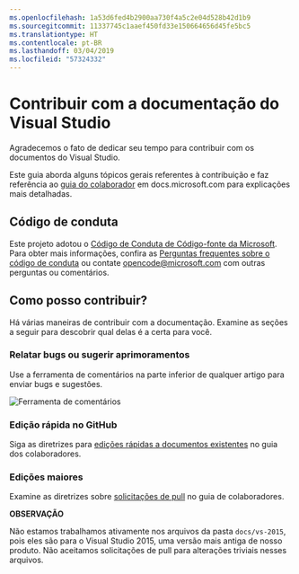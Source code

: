 ```yaml
---
ms.openlocfilehash: 1a53d6fed4b2900aa730f4a5c2e04d528b42d1b9
ms.sourcegitcommit: 11337745c1aaef450fd33e150664656d45fe5bc5
ms.translationtype: HT
ms.contentlocale: pt-BR
ms.lasthandoff: 03/04/2019
ms.locfileid: "57324332"
---
```

# <a name="contribute-to-visual-studio-documentation"></a>Contribuir com a documentação do Visual Studio

Agradecemos o fato de dedicar seu tempo para contribuir com os documentos do Visual Studio.

Este guia aborda alguns tópicos gerais referentes à contribuição e faz referência ao [guia do colaborador](https://docs.microsoft.com/contribute) em docs.microsoft.com para explicações mais detalhadas.

## <a name="code-of-conduct"></a>Código de conduta

Este projeto adotou o [Código de Conduta de Código-fonte da Microsoft](https://opensource.microsoft.com/codeofconduct/). Para obter mais informações, confira as [Perguntas frequentes sobre o código de conduta](https://opensource.microsoft.com/codeofconduct/faq/) ou contate [opencode@microsoft.com](mailto:opencode@microsoft.com) com outras perguntas ou comentários.

## <a name="how-can-i-contribute"></a>Como posso contribuir?

Há várias maneiras de contribuir com a documentação. Examine as seções a seguir para descobrir qual delas é a certa para você.

### <a name="report-bugs-or-suggest-enhancements"></a>Relatar bugs ou sugerir aprimoramentos

Use a ferramenta de comentários na parte inferior de qualquer artigo para enviar bugs e sugestões.

![Ferramenta de comentários](media/feedback-tool.png)

### <a name="quick-edit-in-github"></a>Edição rápida no GitHub

Siga as diretrizes para [edições rápidas a documentos existentes](https://docs.microsoft.com/contribute/#quick-edits-to-existing-documents) no guia dos colaboradores.

### <a name="larger-edits"></a>Edições maiores

Examine as diretrizes sobre [solicitações de pull](https://docs.microsoft.com/contribute/how-to-write-workflows-major#pull-request-processing) no guia de colaboradores.

**OBSERVAÇÃO**

Não estamos trabalhamos ativamente nos arquivos da pasta `docs/vs-2015`, pois eles são para o Visual Studio 2015, uma versão mais antiga de nosso produto. Não aceitamos solicitações de pull para alterações triviais nesses arquivos.
